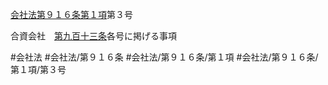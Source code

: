 [会社法第９１６条第１項](会社法＿＿＿＿第９１６条第１項)第３号

合資会社　[第九百十三条](会社法＿＿＿＿第９１３条)各号に掲げる事項


#会社法
#会社法/第９１６条
#会社法/第９１６条/第１項
#会社法/第９１６条/第１項/第３号
